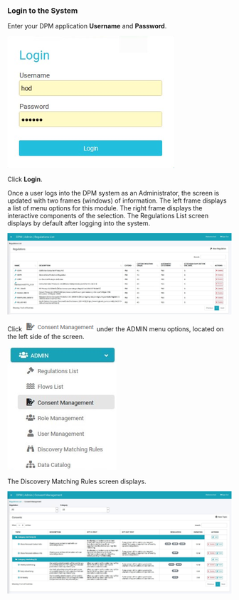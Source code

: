 ### Login to the System

Enter your DPM application **Username** and **Password**.

![image](/articles/demo_project/images/08_01_Consent_AdminLogin.jpg)

Click **Login**. 

Once a user logs into the DPM system as an Administrator, the screen is updated with two frames (windows) of information. The left frame displays a list of menu options for this module. The right frame displays the interactive components of the selection. The Regulations List screen displays by default after logging into the system.

![image](/articles/demo_project/DPM_Demo_Project/images/08_22_Consent_AdminLanding.jpg)   

Click ![image](/articles/demo_project/DPM_Demo_Project/images/08_ICON_ConsentManagement.png)  under the ADMIN menu options, located on the left side of the screen. 

![image](/articles/demo_project/DPM_Demo_Project/images/08_20_Consent_AdminConsent_LeftPanel.jpg)

The Discovery Matching Rules screen displays.

![image](/articles/demo_project/DPM_Demo_Project/images/08_21_Consent_AdminConsent_Main.jpg)

